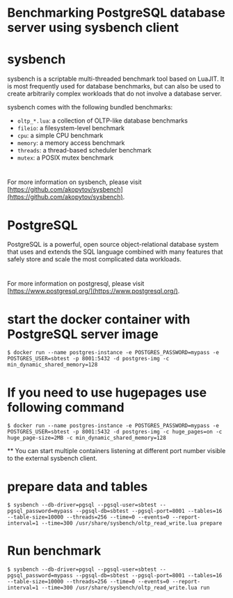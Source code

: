 
# Benchmarking PostgreSQL database server using sysbench client

# sysbench

sysbench is a scriptable multi-threaded benchmark tool based on
LuaJIT. It is most frequently used for database benchmarks, but can also
be used to create arbitrarily complex workloads that do not involve a
database server.

sysbench comes with the following bundled benchmarks:

- `oltp_*.lua`: a collection of OLTP-like database benchmarks
- `fileio`: a filesystem-level benchmark
- `cpu`: a simple CPU benchmark
- `memory`: a memory access benchmark
- `threads`: a thread-based scheduler benchmark
- `mutex`: a POSIX mutex benchmark

# 
For more information on sysbench, please visit [https://github.com/akopytov/sysbench](https://github.com/akopytov/sysbench).

# PostgreSQL

PostgreSQL is a powerful, open source object-relational database system 
that uses and extends the SQL language combined with many features that 
safely store and scale the most complicated data workloads. 

# 
For more information on postgresql, please visit [https://www.postgresql.org/](https://www.postgresql.org/).

# start the docker container with PostgreSQL server image

``` shell
$ docker run --name postgres-instance -e POSTGRES_PASSWORD=mypass -e POSTGRES_USER=sbtest -p 8001:5432 -d postgres-img -c min_dynamic_shared_memory=128
```

# If you need to use hugepages use following command

``` shell
$ docker run --name postgres-instance -e POSTGRES_PASSWORD=mypass -e POSTGRES_USER=sbtest -p 8001:5432 -d postgres-img -c huge_pages=on -c huge_page-size=2MB -c min_dynamic_shared_memory=128
```


** You can start multiple containers listening at different port number 
visible to the external sysbench client.

# prepare data and tables

``` shell
$ sysbench --db-driver=pgsql --pgsql-user=sbtest --pgsql_password=mypass --pgsql-db=sbtest --pgsql-port=8001 --tables=16 --table-size=10000 --threads=256 --time=0 --events=0 --report-interval=1 --time=300 /usr/share/sysbench/oltp_read_write.lua prepare
```

# Run benchmark

``` shell
$ sysbench --db-driver=pgsql --pgsql-user=sbtest --pgsql_password=mypass --pgsql-db=sbtest --pgsql-port=8001 --tables=16 --table-size=10000 --threads=256 --time=0 --events=0 --report-interval=1 --time=300 /usr/share/sysbench/oltp_read_write.lua run
```


